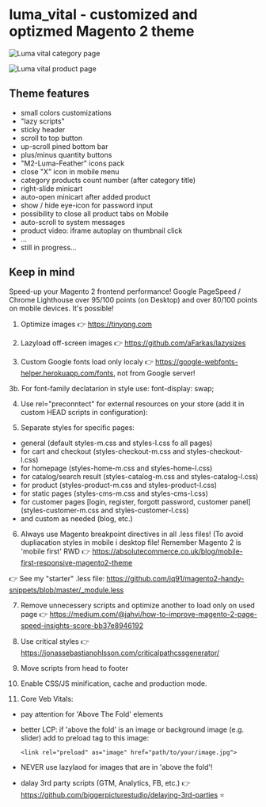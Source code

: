 # luma_vital - customized and optizmed Magento 2 theme

![Luma vital category page](https://github.com/jq91/magento2-luma-optimized/blob/main/README-assets/luma-vital-category.png)

![Luma vital product page](https://github.com/jq91/magento2-luma-optimized/blob/main/README-assets/luma-vital-product.png)

## Theme features
- small colors customizations
- "lazy scripts"
- sticky header
- scroll to top button
- up-scroll pined bottom bar
- plus/minus quantity buttons
- "M2-Luma-Feather" icons pack
- close "X" icon in mobile menu
- category products count number (after category title)
- right-slide minicart
- auto-open minicart after added product
- show / hide eye-icon for password input
- possibility to close all product tabs on Mobile
- auto-scroll to system messages
- product video: iframe autoplay on thumbnail click
- ...
- still in progress...

## Keep in mind
Speed-up your Magento 2 frontend performance! Google PageSpeed / Chrome Lighthouse over 95/100 points (on Desktop) and over 80/100 points on mobile devices. It's possible!

1. Optimize images :point_right: https://tinypng.com

2. Lazyload off-screen images :point_right: https://github.com/aFarkas/lazysizes

3. Custom Google fonts load only localy :point_right: https://google-webfonts-helper.herokuapp.com/fonts, not from Google server!

3b. For font-family declatarion in style use: 
font-display: swap;

4. Use rel="preconntect" for external resources on your store (add it in custom HEAD scripts in configuration):
<link rel="preconnect" href="https://www.googleadservices.com">
<link rel="preconnect" href="https://www.gstatic.com">
<link rel="preconnect" href="https://www.google.pl">
<link rel="preconnect" href="https://googleads.g.doubleclick.net">
<link rel="preconnect" href="https://www.google.com">
<link rel="preconnect" href="https://fonts.googleapis.com">
<link rel="preconnect" href="https://www.google-analytics.com">
<link rel="preconnect" href="https://connect.facebook.net">
<link rel="preconnect" href="https://www.facebook.com">

5. Separate styles for specific pages:
- general (default styles-m.css and styles-l.css fo all pages)
- for cart and checkout (styles-checkout-m.css and styles-checkout-l.css)
- for homepage (styles-home-m.css and styles-home-l.css)
- for catalog/search result (styles-catalog-m.css and styles-catalog-l.css)
- for product (styles-product-m.css and styles-product-l.css)
- for static pages (styles-cms-m.css and styles-cms-l.css)
- for customer pages [login, register, forgott password, customer panel] (styles-customer-m.css and styles-customer-l.css)
- and custom as needed (blog, etc.) 

6. Always use Magento breakpoint directives in all .less files!
(To avoid dupliacation styles in mobile i desktop file! Remember Magento 2 is 'mobile first' RWD :point_right: https://absolutecommerce.co.uk/blog/mobile-first-responsive-magento2-theme

:point_right: See my "starter" .less file: https://github.com/jq91/magento2-handy-snippets/blob/master/_module.less

7. Remove unnecessery scripts and optimize another to load only on used page :point_right: https://medium.com/@jahvi/how-to-improve-magento-2-page-speed-insights-score-bb37e8946192

8. Use critical styles :point_right: https://jonassebastianohlsson.com/criticalpathcssgenerator/

9. Move scripts from head to footer

10. Enable CSS/JS minification, cache and production mode.

11. Core Veb Vitals:
- pay attention for 'Above The Fold' elements
- better LCP: if 'above the fold' is an image or background image (e.g. slider) add to <head> preload tag to this image:
  
  `<link rel="preload" as="image" href="path/to/your/image.jpg">`
  
- NEVER use lazylaod for images that are in 'above the fold'!
- dalay 3rd party scripts (GTM, Analytics, FB, etc.) :point_right: https://github.com/biggerpicturestudio/delaying-3rd-parties :star:
